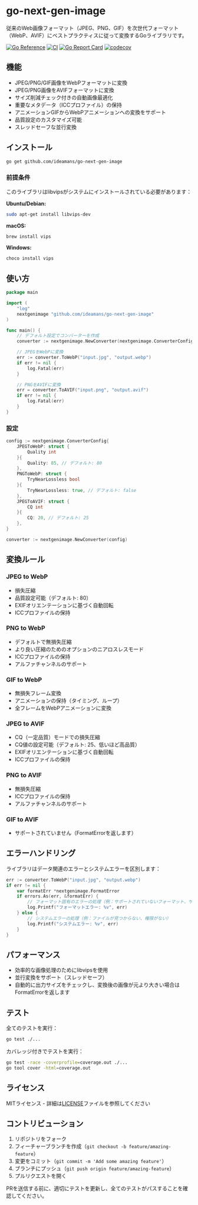 # go-next-gen-image

従来のWeb画像フォーマット（JPEG、PNG、GIF）を次世代フォーマット（WebP、AVIF）にベストプラクティスに従って変換するGoライブラリです。

[![Go Reference](https://pkg.go.dev/badge/github.com/ideamans/go-next-gen-image.svg)](https://pkg.go.dev/github.com/ideamans/go-next-gen-image)
[![CI](https://github.com/ideamans/go-next-gen-image/actions/workflows/ci.yml/badge.svg)](https://github.com/ideamans/go-next-gen-image/actions/workflows/ci.yml)
[![Go Report Card](https://goreportcard.com/badge/github.com/ideamans/go-next-gen-image)](https://goreportcard.com/report/github.com/ideamans/go-next-gen-image)
[![codecov](https://codecov.io/gh/ideamans/go-next-gen-image/branch/main/graph/badge.svg)](https://codecov.io/gh/ideamans/go-next-gen-image)

## 機能

- JPEG/PNG/GIF画像をWebPフォーマットに変換
- JPEG/PNG画像をAVIFフォーマットに変換
- サイズ削減チェック付きの自動画像最適化
- 重要なメタデータ（ICCプロファイル）の保持
- アニメーションGIFからWebPアニメーションへの変換をサポート
- 品質設定のカスタマイズ可能
- スレッドセーフな並行変換

## インストール

```bash
go get github.com/ideamans/go-next-gen-image
```

### 前提条件

このライブラリはlibvipsがシステムにインストールされている必要があります：

**Ubuntu/Debian:**
```bash
sudo apt-get install libvips-dev
```

**macOS:**
```bash
brew install vips
```

**Windows:**
```bash
choco install vips
```

## 使い方

```go
package main

import (
    "log"
    nextgenimage "github.com/ideamans/go-next-gen-image"
)

func main() {
    // デフォルト設定でコンバーターを作成
    converter := nextgenimage.NewConverter(nextgenimage.ConverterConfig{})

    // JPEGをWebPに変換
    err := converter.ToWebP("input.jpg", "output.webp")
    if err != nil {
        log.Fatal(err)
    }

    // PNGをAVIFに変換
    err = converter.ToAVIF("input.png", "output.avif")
    if err != nil {
        log.Fatal(err)
    }
}
```

### 設定

```go
config := nextgenimage.ConverterConfig{
    JPEGToWebP: struct {
        Quality int
    }{
        Quality: 85, // デフォルト: 80
    },
    PNGToWebP: struct {
        TryNearLossless bool
    }{
        TryNearLossless: true, // デフォルト: false
    },
    JPEGToAVIF: struct {
        CQ int
    }{
        CQ: 20, // デフォルト: 25
    },
}

converter := nextgenimage.NewConverter(config)
```

## 変換ルール

### JPEG to WebP
- 損失圧縮
- 品質設定可能（デフォルト: 80）
- EXIFオリエンテーションに基づく自動回転
- ICCプロファイルの保持

### PNG to WebP
- デフォルトで無損失圧縮
- より良い圧縮のためのオプションのニアロスレスモード
- ICCプロファイルの保持
- アルファチャンネルのサポート

### GIF to WebP
- 無損失フレーム変換
- アニメーションの保持（タイミング、ループ）
- 全フレームをWebPアニメーションに変換

### JPEG to AVIF
- CQ（一定品質）モードでの損失圧縮
- CQ値の設定可能（デフォルト: 25、低いほど高品質）
- EXIFオリエンテーションに基づく自動回転
- ICCプロファイルの保持

### PNG to AVIF
- 無損失圧縮
- ICCプロファイルの保持
- アルファチャンネルのサポート

### GIF to AVIF
- サポートされていません（FormatErrorを返します）

## エラーハンドリング

ライブラリはデータ関連のエラーとシステムエラーを区別します：

```go
err := converter.ToWebP("input.jpg", "output.webp")
if err != nil {
    var formatErr *nextgenimage.FormatError
    if errors.As(err, &formatErr) {
        // フォーマット固有のエラーの処理（例：サポートされていないフォーマット、サイズ増加）
        log.Printf("フォーマットエラー: %v", err)
    } else {
        // システムエラーの処理（例：ファイルが見つからない、権限がない）
        log.Printf("システムエラー: %v", err)
    }
}
```

## パフォーマンス

- 効率的な画像処理のためにlibvipsを使用
- 並行変換をサポート（スレッドセーフ）
- 自動的に出力サイズをチェックし、変換後の画像が元より大きい場合はFormatErrorを返します

## テスト

全てのテストを実行：
```bash
go test ./...
```

カバレッジ付きでテストを実行：
```bash
go test -race -coverprofile=coverage.out ./...
go tool cover -html=coverage.out
```

## ライセンス

MITライセンス - 詳細は[LICENSE](LICENSE)ファイルを参照してください

## コントリビューション

1. リポジトリをフォーク
2. フィーチャーブランチを作成（`git checkout -b feature/amazing-feature`）
3. 変更をコミット（`git commit -m 'Add some amazing feature'`）
4. ブランチにプッシュ（`git push origin feature/amazing-feature`）
5. プルリクエストを開く

PRを送信する前に、適切にテストを更新し、全てのテストがパスすることを確認してください。